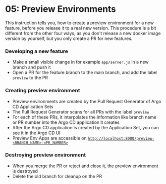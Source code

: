 # 05: Preview Environments

This instruction tells you, how to create a preview environment for a new feature, before you release it to a real new version.
This procedure is a bit different from the other four ways, as you don't release a new docker image version by yourself, but
you only create a PR for new features.


### Developing a new feature
* Make a small visible change in for example `app/server.js` in a new branch and push it
* Open a PR for the feature branch to the main branch, and add the label `preview` to the PR

### Creating preview environment
* Preview environments are created by the Pull Request Generator of Argo CD Application Sets
* The Pull Request Generator scans for all PRs with the label `preview`
* For each of these PRs, it interpolates the information like branch name or PR number into the Argo CD application it creates
* After the Argo CD application is created by the Application Set, you can see it in the Argo CD UI
* Preview Env Apps are accessible on [`http://localhost:8080/preview-<BRANCH_NAME>-<PR_NUMBER>`](http://localhost:8080/preview-<BRANCH_NAME>-<PR_NUMBER>)

### Destroying preview environment
* When you merge the PR or reject and close it, the preview environment is destroyed
* Delete the old branch for cleanup on the PR